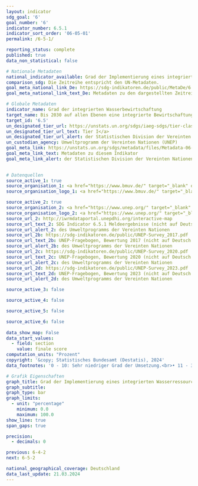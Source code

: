 ```yaml
---
layout: indicator    
sdg_goal: '6'    
goal_number: '6'    
indicator_number: 6.5.1    
indicator_sort_order: '06-05-01'    
permalink: /6-5-1/    

reporting_status: complete    
published: true    
data_non_statistical: false    

# Nationale Metadaten    
national_indicator_available: Grad der Implementierung eines integrierten Wasserressourcenmanagements    
comparison_sdg: Die Zeitreihe entspricht den UN-Metadaten.    
goal_meta_national_link_De: https://sdg-indikatoren.de/public/MetaDe/6.5.1.pdf
goal_meta_national_link_text_De: Metadaten zu den dargestellten Zeitreihen    

# Globale Metadaten    
indicator_name: Grad der integrierten Wasserbewirtschaftung    
target_name: Bis 2030 auf allen Ebenen eine integrierte Bewirtschaftung der Wasserressourcen umsetzen, gegebenenfalls auch mittels grenzüberschreitender Zusammenarbeit    
target_id: '6.5'    
un_designated_tier_url: https://unstats.un.org/sdgs/iaeg-sdgs/tier-classification/'    
un_designated_tier_url_text: Tier I</a>    
un_designated_tier_url_alert: der Statistischen Division der Vereinten Nationen    
un_custodian_agency: Umweltprogramm der Vereinten Nationen (UNEP)    
goal_meta_link: https://unstats.un.org/sdgs/metadata/files/Metadata-06-05-01.pdf    
goal_meta_link_text: Metadaten zu diesem Indikator    
goal_meta_link_alert: der Statistischen Division der Vereinten Nationen    
    

# Datenquellen
source_active_1: true
source_organisation_1: <a href="https://www.bmuv.de/" target="_blank" onclick="return confirm_alert('des Bundesministeriums für Umwelt, Naturschutz, nukleare Sicherheit und Verbraucherschutz','De');" title="Klicken Sie hier um zur Website der Organisation Bundesministerium für Umwelt, Naturschutz, nukleare Sicherheit und Verbraucherschutz (BMUV) zu gelangen."> Bundesministerium für Umwelt, Naturschutz, nukleare Sicherheit und Verbraucherschutz (BMUV) </a>
source_organisation_logo_1: <a href="https://www.bmuv.de/" target="_blank" onclick="return confirm_alert('des Bundesministeriums für Umwelt, Naturschutz, nukleare Sicherheit und Verbraucherschutz','De');"><img src="https://sdg-indikatoren.de/public/OrgImgDe/bmuv.png" alt="Logo bmuv" style="height:60px; width:148px"/></a>

source_active_2: true
source_organisation_2: <a href="https://www.unep.org/" target="_blank" onclick="return confirm_alert('des Umweltprogramms der Vereinten Nationen','De');" title="Klicken Sie hier um zur Website der Organisation Umweltprogramm der Vereinten Nationen zu gelangen."> Umweltprogramm der Vereinten Nationen </a>
source_organisation_logo_2: <a href="https://www.unep.org/" target="_blank" onclick="return confirm_alert('des Umweltprogramms der Vereinten Nationen','De');"><img src="https://sdg-indikatoren.de/public/OrgImgDe/unep.png" alt="Logo unep" style="height:60px; width:148px"/></a>
source_url_2: http://iwrmdataportal.unepdhi.org/interactive-map
source_url_text_2: SDG Indicator 6.5.1 Meldeergebnisse (nicht auf Deutsch verfügbar)
source_url_alert_2: des Umweltprogramms der Vereinten Nationen
source_url_2b: https://sdg-indikatoren.de/public/UNEP-Survey_2017.pdf
source_url_text_2b: UNEP-Fragebogen, Bewertung 2017 (nicht auf Deutsch verfügbar)
source_url_alert_2b: des Umweltprogramms der Vereinten Nationen
source_url_2c: https://sdg-indikatoren.de/public/UNEP-Survey_2020.pdf
source_url_text_2c: UNEP-Fragebogen, Bewertung 2020 (nicht auf Deutsch verfügbar)
source_url_alert_2c: des Umweltprogramms der Vereinten Nationen
source_url_2d: https://sdg-indikatoren.de/public/UNEP-Survey_2023.pdf
source_url_text_2d: UNEP-Fragebogen, Bewertung 2023 (nicht auf Deutsch verfügbar)
source_url_alert_2d: des Umweltprogramms der Vereinten Nationen

source_active_3: false

source_active_4: false

source_active_5: false

source_active_6: false
    
data_show_map: False    
data_start_values: 
  - field: section
    value: finale score    
computation_units: "Prozent"    
copyright: '&copy; Statistisches Bundesamt (Destatis), 2024'    
data_footnotes: '0 - 10: Sehr niedriger Grad der Umsetzung.<br>• 11 - 30: Niedriger Grad der Umsetzung.<br>• 31 - 50: Mittel-niedriger Grad der Umsetzung.<br>• 51 - 70: Mittel-hoher Grad der Umsetzung.<br>• 71 - 90: Hoher Grad der Umsetzung.<br>• 91 - 100: Sehr hoher Grad der Umsetzung.'    

# Grafik Eigenschaften    
graph_title: Grad der Implementierung eines integrierten Wasserressourcenmanagements
graph_subtitle:     
graph_type: bar    
graph_limits:
  - unit: "percentage"
    minimum: 0.0
    maximum: 100.0
show_line: true
span_gaps: true

precision:
  - decimals: 0    

previous: 6-4-2    
next: 6-5-2    

national_geographical_coverage: Deutschland    
data_last_update: 21.03.2024    
---
```


<span></span>